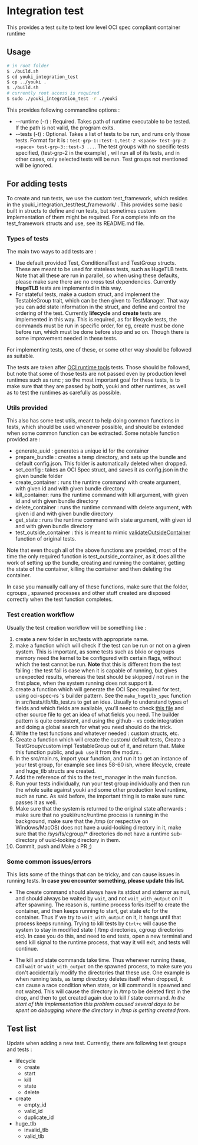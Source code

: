 # Integration test

This provides a test suite to test low level OCI spec compliant container runtime

## Usage

```sh
# in root folder
$ ./build.sh
$ cd youki_integration_test
$ cp ../youki .
$ ./build.sh
# currently root access is required
$ sudo ./youki_integration_test -r ./youki
```

This provides following commandline options :

- --runtime (-r) : Required. Takes path of runtime executable to be tested. If the path is not valid, the program exits.
- --tests (-t) : Optional. Takes a list of tests to be run, and runs only those tests. Format for it is : `test-grp-1::test-1,test-2 <space> test-grp-2 <space> test-grp-3::test-3 ...`. The test groups with no specific tests specified, (test-grp-2 in the example) , will run all of its tests, and in other cases, only selected tests will be run. Test groups not mentioned will be ignored.

## For adding tests

To create and run tests, we use the custom test_framework, which resides in the youki_integration_test/test_framework/ .
This provides some basic built in structs to define and run tests, but sometimes custom implementation of them might be required. For a complete info on the test_framework structs and use, see its README.md file.

### Types of tests

The main two ways to add tests are :

- Use default provided Test, ConditionalTest and TestGroup structs. These are meant to be used for stateless tests, such as HugeTLB tests. Note that all these are run in parallel, so when using these defaults, please make sure there are no cross test dependencies. Currently **HugeTLB** tests are implemented in this way.
- For stateful tests, make a custom struct, and implement the TestableGroup trait, which can be then given to TestManager. That way you can add state information in the struct, and define and control the ordering of the test. Currently **lifecycle** and **create** tests are implemented in this way. This is required, as for lifecycle tests, the commands must be run in specific order, for eg, create must be done before run, which must be done before stop and so on. Though there is some improvement needed in these tests.

For implementing tests, one of these, or some other way should be followed as suitable.

The tests are taken after [OCI runtime tools](https://github.com/opencontainers/runtime-tools/tree/master/validation) tests. Those should be followed, but note that some of those tests are not passed even by production level runtimes such as runc ; so the most important goal for these tests, is to make sure that they are passed by both, youki and other runtimes, as well as to test the runtimes as carefully as possible.

### Utils provided

This also has some test utils, meant to help doing common functions in tests, which should be used whenever possible, and should be extended when some common function can be extracted. Some notable function provided are :

- generate_uuid : generates a unique id for the container
- prepare_bundle : creates a temp directory, and sets up the bundle and default config.json. This folder is automatically deleted when dropped.
- set_config : takes an OCI Spec struct, and saves it as config.json in the given bundle folder
- create_container : runs the runtime command with create argument, with given id and with given bundle directory
- kill_container: runs the runtime command with kill argument, with given id and with given bundle directory
- delete_container : runs the runtime command with delete argument, with given id and with given bundle directory
- get_state : runs the runtime command with state argument, with given id and with given bundle directory
- test_outside_container : this is meant to mimic [validateOutsideContainer](https://github.com/opencontainers/runtime-tools/blob/59cdde06764be8d761db120664020f0415f36045/validation/util/test.go#L263) function of original tests.

Note that even though all of the above functions are provided, most of the time the only required function is test_outside_container, as it does all the work of setting up the bundle, creating and running the container, getting the state of the container, killing the container and then deleting the container.

In case you manually call any of these functions, make sure that the folder, cgroups , spawned processes and other stuff created are disposed correctly when the test function completes.

### Test creation workflow

Usually the test creation workflow will be something like :

1. create a new folder in src/tests with appropriate name.
2. make a function which will check if the test can be run or not on a given system. This is important, as some tests such as blkio or cgroups memory need the kernel to be configured with certain flags, without which the test cannot be run. **Note** that this is different from the test failing : the test fail is case when it is capable of running, but gives unexpected results, whereas the test should be skipped / not run in the first place, when the system running does not support it.
3. create a function which will generate the OCI Spec required for test, using oci-spec-rs 's builder pattern. See the `make_hugetlb_spec` function in src/tests/tlb/tlb_test.rs to get an idea. Usually to understand types of fields and which fields are available, you'll need to check [this file](https://github.com/containers/oci-spec-rs/blob/main/src/runtime/linux.rs) and other source file to get an idea of what fields you need. The builder pattern is quite consistent, and using the github - vs code integration and doing a global search for what you need should do the trick.
4. Write the test functions and whatever needed : custom structs, etc.
5. Create a function which will create the custom/ default tests, Create a TestGroup/custom impl TestableGroup out of it, and return that. Make this function public, and `pub use` it from the mod.rs .
6. In the src/main.rs, import your function, and run it to get an instance of your test group, for example see lines 58-60 ish, where lifecycle, create and huge_tlb structs are created.
7. Add the reference of this to the test_manager in the main function.
8. Run your tests individually, run your test group individually and then run the whole suite against youki and some other production level runtime, such as runc. As said before, the important thing is to make sure runc passes it as well.
9. Make sure that the system is returned to the original state afterwards : make sure that no youki/runc/runtime process is running in the background, make sure that the /tmp (or respective on Windows/MacOS) does not have a uuid-looking directory in it, make sure that the /sys/fs/cgroup/\* directories do not have a runtime sub-directory of uuid-looking directory in them.
10. Commit, push and Make a PR ;)

### Some common issues/errors

This lists some of the things that can be tricky, and can cause issues in running tests. **In case you encounter something, please update this list**.

- The create command should always have its stdout and stderror as null, and should always be waited by `wait`, and not `wait_with_output` on it after spawning. The reason is, runtime process forks itself to create the container, and then keeps running to start, get state etc for the container. Thus if we try to `wait_with_output` on it, it hangs until that process keeps running. Trying to kill tests by `Ctrl+c` will cause the system to stay in modified state ( /tmp directories, cgroup directories etc). In case you do this, and need to end tests, open a new terminal and send kill signal to the runtime process, that way it will exit, and tests will continue.

- The kill and state commands take time. Thus whenever running these, call `wait` or `wait_with_output` on the spawned process, to make sure you don't accidentally modify the directories that these use. One example is when running tests, as temp directory deletes itself when dropped, it can cause a race condition when state, or kill command is spawned and not waited. This will cause the directory in /tmp to be deleted first in the drop, and then to get created again due to kill / state command. _In the start of this implementation this problem caused several days to be spent on debugging where the directory in /tmp is getting created from_.

## Test list

Update when adding a new test.
Currently, there are following test groups and tests :

- lifecycle
  - create
  - start
  - kill
  - state
  - delete
- create
  - empty_id
  - valid_id
  - duplicate_id
- huge_tlb
  - invalid_tlb
  - valid_tlb
